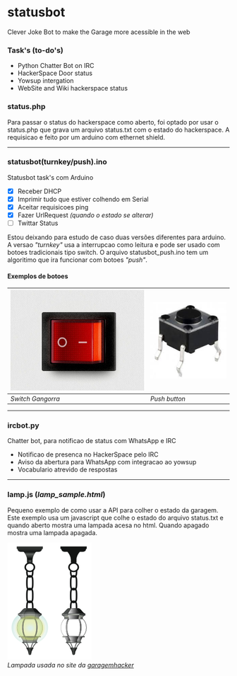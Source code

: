 # statusbot
Clever Joke Bot to make the Garage more acessible in the web

### Task's (to-do's)

 * Python Chatter Bot on IRC
 * HackerSpace Door status
 * Yowsup intergation
 * WebSite and Wiki hackerspace status

### status.php

Para passar o status do hackerspace como aberto, foi optado por usar o status.php que grava um arquivo status.txt com o estado do hackerspace. A requisicao e feito por um arduino com ethernet shield.

-------

### statusbot(turnkey/push).ino

Statusbot task's com Arduino
 - [x] Receber DHCP
 - [x] Imprimir tudo que estiver colhendo em Serial
 - [x] Aceitar requisicoes ping
 - [x] Fazer UrlRequest <i>(quando o estado se alterar)</i>
 - [ ] Twittar Status

Estou deixando para estudo de caso duas versões diferentes para arduino.
A versao <i>"turnkey"</i> usa a interrupcao como leitura e pode ser usado com botoes tradicionais tipo switch. O arquivo statusbot_push.ino tem um algoritimo que ira funcionar com botoes <i>"push"</i>. 

#### Exemplos de botoes
<img src="https://github.com/Garagem-Hacker/statusbot/blob/master/img/switch-button.jpg" />  | <img src="https://github.com/Garagem-Hacker/statusbot/blob/master/img/push-button.jpg" />
------------- | -------------
<i>Switch Gangorra</i>  | <i>Push button</i>

-------

### ircbot.py

Chatter bot, para notificao de status com WhatsApp e IRC
 * Notificao de presenca no HackerSpace pelo IRC
 * Aviso da abertura para WhatsApp com integracao ao yowsup
 * Vocabulario atrevido de respostas


-------

### lamp.js (<i>lamp_sample.html</i>)
Pequeno exemplo de como usar a API para colher o estado da garagem.
Este exemplo usa um javascript que colhe o estado do arquivo status.txt e quando aberto mostra uma lampada acesa no html. Quando apagado mostra uma lampada apagada.

<img src="https://github.com/Garagem-Hacker/statusbot/blob/master/img/lamp.png" /><br>
<i>Lampada usada no site da <a href="http://www.garagemhacker.org">garagemhacker</a></i>

